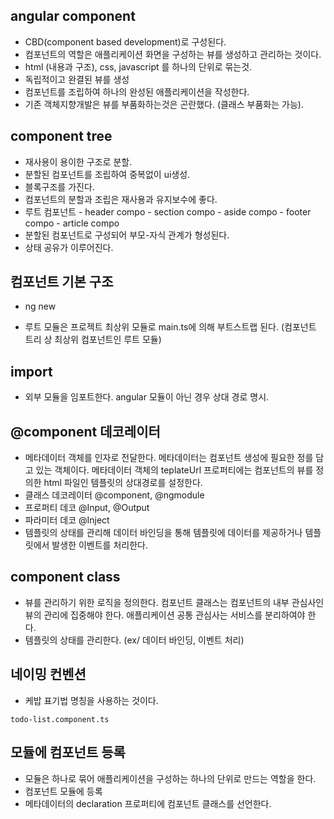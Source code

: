 ## angular component
- CBD(component based development)로 구성된다.
- 컴포넌트의 역할은 애플리케이션 화면을 구성하는 뷰를 생성하고 관리하는 것이다.
- html (내용과 구조), css, javascript 를 하나의 단위로 묶는것.
- 독립적이고 완결된 뷰를 생성
- 컴포넌트를 조립하여 하나의 완성된 애플리케이션을 작성한다.
- 기존 객체지향개발은 뷰를 부품화하는것은 곤란했다. (클래스 부품화는 가능).

## component tree
- 재사용이 용이한 구조로 분할.
- 분할된 컴포넌트를 조립하여 중복없이 ui생성.
- 블록구조를 가진다. 
- 컴포넌트의 분할과 조립은 재사용과 유지보수에 좋다.
- 루트 컴포넌트 - header compo - section compo - aside compo - footer compo - article compo 
- 분할된 컴포넌트로 구성되어 부모-자식 관계가 형성된다.
- 상태 공유가 이루어진다.
## 컴포넌트 기본 구조
* ng new
- 루트 모듈은 프로젝트 최상위 모듈로 main.ts에 의해 부트스트랩 된다. (컴포넌트 트리 상 최상위 컴포넌트인 루트 모듈)

## import
- 외부 모듈을 임포트한다. angular 모듈이 아닌 경우 상대 경로 명시.

## @component 데코레이터
- 메타데이터 객체를 인자로 전달한다. 메타데이터는 컴포넌트 생성에 필요한 정를 담고 있는 객체이다. 메타데이터 객체의 teplateUrl 프로퍼티에는 컴포넌트의 뷰를 정의한 html 파일인 템플릿의 상대경로를 설정한다.
- 클래스 데코레이터 @component, @ngmodule
- 프로퍼티 데코 @Input, @Output
- 파라미터 데코 @Inject
- 템플릿의 상태를 관리해 데이터 바인딩을 통해 템플릿에 데이터를 제공하거나 템플릿에서 발생한 이벤트를 처리한다.

## component class
- 뷰를 관리하기 위한 로직을 정의한다. 컴포넌트 클래스는 컴포넌트의 내부 관심사인 뷰의 관리에 집중해야 한다. 애플리케이션 공통 관심사는 서비스를 분리하여야 한다.
- 템플릿의 상태를 관리한다. (ex/ 데이터 바인딩, 이벤트 처리)

## 네이밍 컨벤션
- 케밥 표기법 명칭을 사용하는 것이다.
```
todo-list.component.ts
```
## 모듈에 컴포넌트 등록
- 모듈은 하나로 묶어 애플리케이션을 구성하는 하나의 단위로 만드는 역할을 한다. 
- 컴포넌트 모듈에 등록
- 메타데이터의 declaration 프로퍼티에 컴포넌트 클래스를 선언한다.
